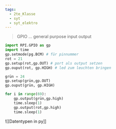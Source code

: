 ```yaml
---
tags:
  - 2te_Klasse
  - syt
  - syt_elektro
---
```

> GPIO ... general purpose input output

```python
import RPI.GPIO as gp
import time
gp.setmode(pg.BCM) # für pinnummer
rot = 21
gp.setup(rot,gp.OUT) # port als output setzen
gp.ouput(rot, gp.HIGH) # led zum leuchten bringen

grün = 24
gp.setup(grün,gp.OUT) 
gp.ouput(grün, gp.HIGH)

for i in range(69):
	gp.output(grün,gp.high)
	time.sleep(1)
	gp.output(rot,gp.high)
	time.sleep(1)
```

![[Datentypen in py]]